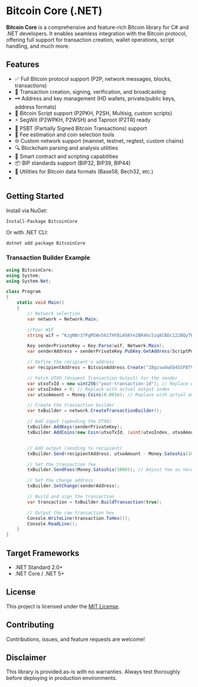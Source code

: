 # Bitcoin Core (.NET)

**Bitcoin Core** is a comprehensive and feature-rich Bitcoin library for C# and .NET developers. It enables seamless integration with the Bitcoin protocol, offering full support for transaction creation, wallet operations, script handling, and much more.

## Features

- ✅ Full Bitcoin protocol support (P2P, network messages, blocks, transactions)
- 🔐 Transaction creation, signing, verification, and broadcasting
- 🗝️ Address and key management (HD wallets, private/public keys, address formats)
- 📜 Bitcoin Script support (P2PKH, P2SH, Multisig, custom scripts)
- ⚡ SegWit (P2WPKH, P2WSH) and Taproot (P2TR) ready
- 📝 PSBT (Partially Signed Bitcoin Transactions) support
- 💸 Fee estimation and coin selection tools
- 🌐 Custom network support (mainnet, testnet, regtest, custom chains)
- 🔍 Blockchain parsing and analysis utilities
- 🧠 Smart contract and scripting capabilities
- 📦 BIP standards support (BIP32, BIP39, BIP44)
- 🔧 Utilities for Bitcoin data formats (Base58, Bech32, etc.)
- 
## Getting Started

Install via NuGet:

```
Install-Package BitcoinCore
```

Or with .NET CLI:

```
dotnet add package BitcoinCore
```

### Transaction Builder Example
```csharp
using BitcoinCore;
using System;
using System.Net;

class Program
{
    static void Main()
    {
        // Network selection
        var network = Network.Main;

        //Your WIF
        string wif = "KzgNNr37PgMSWv561THYBiA9AYe2BR46c5zq8CBDc122BQyTKeA3";

        Key senderPrivateKey = Key.Parse(wif, Network.Main);
        var senderAddress = senderPrivateKey.PubKey.GetAddress(ScriptPubKeyType.Legacy, network);

        // Define the recipient's address
        var recipientAddress = BitcoinAddress.Create("1BgzswdwEQ45SFBTVqp5ivBnJ4EqEsHaHn", network); // Replace with actual recipient address

        // Fetch UTXO (Unspent Transaction Output) for the sender
        var utxoTxId = new uint256("your-transaction-id"); // Replace with actual transaction ID
        var utxoIndex = 0; // Replace with actual output index
        var utxoAmount = Money.Coins(0.001m); // Replace with actual amount in BTC

        // Create the transaction builder
        var txBuilder = network.CreateTransactionBuilder();

        // Add input (spending the UTXO)
        txBuilder.AddKeys(senderPrivateKey);
        txBuilder.AddCoins(new Coin(utxoTxId, (uint)utxoIndex, utxoAmount, senderAddress.ScriptPubKey));


        // Add output (sending to recipient)
        txBuilder.Send(recipientAddress, utxoAmount - Money.Satoshis(1000)); // Subtracting a small fee

        // Set the transaction fee
        txBuilder.SendFees(Money.Satoshis(1000)); // Adjust fee as necessary

        // Set the change address
        txBuilder.SetChange(senderAddress);

        // Build and sign the transaction
        var transaction = txBuilder.BuildTransaction(true);

        // Output the raw transaction hex
        Console.WriteLine(transaction.ToHex());
        Console.ReadLine();
    }
}

```

## Target Frameworks

- .NET Standard 2.0+
- .NET Core / .NET 5+

## License

This project is licensed under the [MIT License](LICENSE).

## Contributing

Contributions, issues, and feature requests are welcome!

## Disclaimer

This library is provided as-is with no warranties. Always test thoroughly before deploying in production environments.
